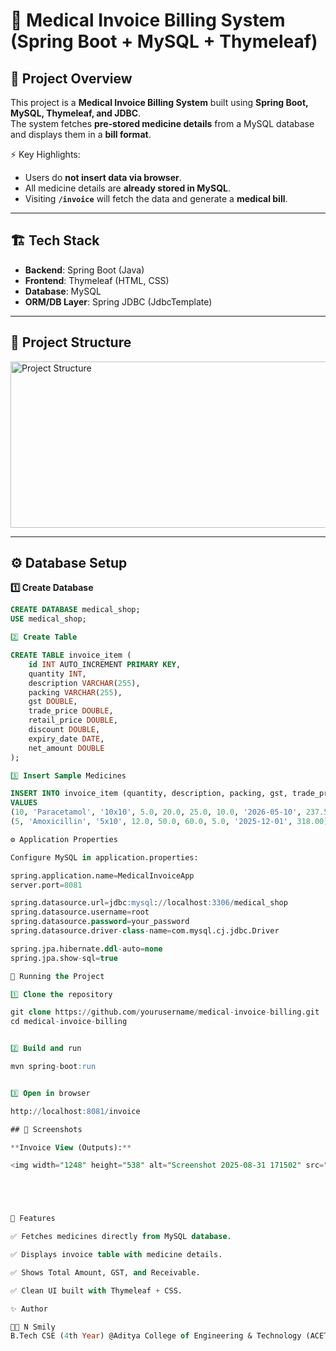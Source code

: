 # 🧾 Medical Invoice Billing System (Spring Boot + MySQL + Thymeleaf)

## 📌 Project Overview
This project is a **Medical Invoice Billing System** built using **Spring Boot, MySQL, Thymeleaf, and JDBC**.  
The system fetches **pre-stored medicine details** from a MySQL database and displays them in a **bill format**.  

⚡️ Key Highlights:  
- Users do **not insert data via browser**.  
- All medicine details are **already stored in MySQL**.  
- Visiting **`/invoice`** will fetch the data and generate a **medical bill**.  

---

## 🏗️ Tech Stack
- **Backend**: Spring Boot (Java)  
- **Frontend**: Thymeleaf (HTML, CSS)  
- **Database**: MySQL  
- **ORM/DB Layer**: Spring JDBC (JdbcTemplate)  

---

## 📂 Project Structure
<img width="615" height="266" alt="Project Structure" src="https://github.com/user-attachments/assets/31ef1105-7bde-4015-be66-2101bfd50dbb" />

---

## ⚙️ Database Setup

**1️⃣ Create Database**
```sql
CREATE DATABASE medical_shop;
USE medical_shop;

2️⃣ Create Table

CREATE TABLE invoice_item (
    id INT AUTO_INCREMENT PRIMARY KEY,
    quantity INT,
    description VARCHAR(255),
    packing VARCHAR(255),
    gst DOUBLE,
    trade_price DOUBLE,
    retail_price DOUBLE,
    discount DOUBLE,
    expiry_date DATE,
    net_amount DOUBLE
);

3️⃣ Insert Sample Medicines

INSERT INTO invoice_item (quantity, description, packing, gst, trade_price, retail_price, discount, expiry_date, net_amount)
VALUES
(10, 'Paracetamol', '10x10', 5.0, 20.0, 25.0, 10.0, '2026-05-10', 237.50),
(5, 'Amoxicillin', '5x10', 12.0, 50.0, 60.0, 5.0, '2025-12-01', 318.00);

⚙️ Application Properties

Configure MySQL in application.properties:

spring.application.name=MedicalInvoiceApp
server.port=8081

spring.datasource.url=jdbc:mysql://localhost:3306/medical_shop
spring.datasource.username=root
spring.datasource.password=your_password
spring.datasource.driver-class-name=com.mysql.cj.jdbc.Driver

spring.jpa.hibernate.ddl-auto=none
spring.jpa.show-sql=true

🚀 Running the Project

1️⃣ Clone the repository

git clone https://github.com/yourusername/medical-invoice-billing.git
cd medical-invoice-billing


2️⃣ Build and run

mvn spring-boot:run


3️⃣ Open in browser

http://localhost:8081/invoice

## 📸 Screenshots  

**Invoice View (Outputs):**

<img width="1248" height="538" alt="Screenshot 2025-08-31 171502" src="https://github.com/user-attachments/assets/df8d7833-2959-4ee2-9a67-d9153e891344" />





📌 Features

✅ Fetches medicines directly from MySQL database.

✅ Displays invoice table with medicine details.

✅ Shows Total Amount, GST, and Receivable.

✅ Clean UI built with Thymeleaf + CSS.

✨ Author

👨‍💻 N Smily
B.Tech CSE (4th Year) @Aditya College of Engineering & Technology (ACET)
